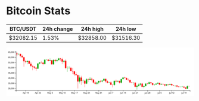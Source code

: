 # Bitcoin Stats

BTC/USDT|24h change|24h high|24h low|
|---|---|---|---|
|$32082.15|1.53%|$32858.00|$31516.30|

<img src="./chart.svg">
